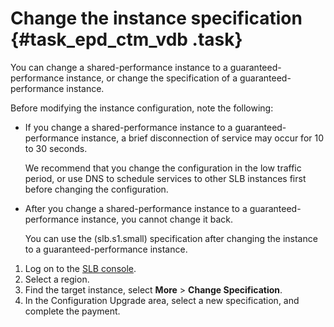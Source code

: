# Change the instance specification {#task_epd_ctm_vdb .task}

You can change a shared-performance instance to a guaranteed-performance instance, or change the specification of a guaranteed-performance instance.

Before modifying the instance configuration, note the following:

-   If you change a shared-performance instance to a guaranteed-performance instance, a brief disconnection of service may occur for 10 to 30 seconds.

    We recommend that you change the configuration in the low traffic period, or use DNS to schedule services to other SLB instances first before changing the configuration.

-   After you change a shared-performance instance to a guaranteed-performance instance, you cannot change it back.

    You can use the \(slb.s1.small\) specification after changing the instance to a guaranteed-performance instance.


1.   Log on to the [SLB console](https://partners-intl.aliyun.com/login-required#/slb). 
2.   Select a region. 
3.  Find the target instance, select **More** \> **Change Specification**. 
4.  In the Configuration Upgrade area, select a new specification, and complete the payment. 

